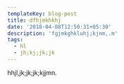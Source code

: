 ```yaml
---
templateKey: blog-post
title: dfhjmkhkhj
date: '2018-04-08T12:50:31+05:30'
description: 'fgjmkghkluhj;kjnm,.m'
tags:
  - hl
  - jh;kj;jk;jk
---
```

hhjl,jk;jk;jk;kjjmn.
